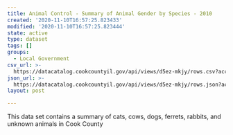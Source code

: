 ```yaml
---
title: Animal Control - Summary of Animal Gender by Species - 2010
created: '2020-11-10T16:57:25.823433'
modified: '2020-11-10T16:57:25.823444'
state: active
type: dataset
tags: []
groups:
  - Local Government
csv_url: >-
  https://datacatalog.cookcountyil.gov/api/views/d5ez-mkjy/rows.csv?accessType=DOWNLOAD
json_url: >-
  https://datacatalog.cookcountyil.gov/api/views/d5ez-mkjy/rows.json?accessType=DOWNLOAD
layout: post

---
```

This data set contains a summary of cats, cows, dogs, ferrets, rabbits, and unknown animals in Cook County
